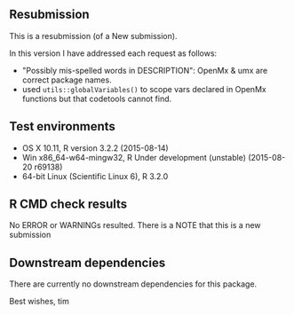 ## Resubmission
This is a resubmission (of a New submission).

In this version I have addressed each request as follows:

* "Possibly mis-spelled words in DESCRIPTION": OpenMx & umx are correct package names.
* used `utils::globalVariables()` to scope vars declared in OpenMx functions but
  that codetools cannot find.

## Test environments
* OS X 10.11, R version 3.2.2 (2015-08-14)
* Win x86_64-w64-mingw32, R Under development (unstable) (2015-08-20 r69138)
* 64-bit Linux (Scientific Linux 6), R 3.2.0

## R CMD check results

No ERROR or WARNINGs resulted.
There is a NOTE that this is a new submission

## Downstream dependencies

There are currently no downstream dependencies for this package.

Best wishes, tim